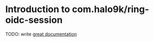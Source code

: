 # Introduction to com.halo9k/ring-oidc-session

TODO: write [great documentation](http://jacobian.org/writing/what-to-write/)
